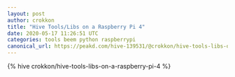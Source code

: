 ```yaml
---
layout: post
author: crokkon
title: "Hive Tools/Libs on a Raspberry Pi 4"
date: 2020-05-17 11:26:51 UTC
categories: tools beem python raspberrypi
canonical_url: https://peakd.com/hive-139531/@crokkon/hive-tools-libs-on-a-raspberry-pi-4
---
```

{% hive crokkon/hive-tools-libs-on-a-raspberry-pi-4 %}
